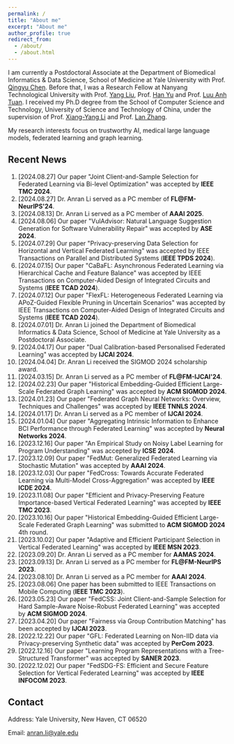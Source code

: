 ```yaml
---
permalink: /
title: "About me"
excerpt: "About me"
author_profile: true
redirect_from: 
  - /about/
  - /about.html
---
```

I am currently a Postdoctoral Associate at the Department of Biomedical Informatics & Data Science, School of Medicine at Yale University with Prof. [Qingyu Chen](https://sites.google.com/view/qingyuchen/home). Before that, I was a Research Fellow at Nanyang Technological University with Prof. [Yang Liu](https://personal.ntu.edu.sg/yangliu/), Prof. [Han Yu](https://personal.ntu.edu.sg/han.yu/) and Prof. [Luu Anh Tuan](https://tuanluu.github.io/). I received my Ph.D degree from the School of Computer Science and Technology, University of Science and Technology of China, under the supervision of Prof. [Xiang-Yang Li](http://staff.ustc.edu.cn/~xiangyangli/index.html) and Prof. [Lan Zhang](http://cs.ustc.edu.cn/2020/0706/c23235a460088/page.htm). 

My research interests focus on trustworthy AI, medical large language models, federated learning and graph learning. 


Recent News
------
1. [2024.08.27] Our paper "Joint Client-and-Sample Selection for Federated Learning via Bi-level Optimization" was accepted by **IEEE TMC 2024**.
2. [2024.08.27] Dr. Anran Li served as a PC member of **FL@FM-NeurIPS'24**. 
3. [2024.08.13] Dr. Anran Li served as a PC member of **AAAI 2025**.
4. [2024.08.06] Our paper "VulAdvisor: Natural Language Suggestion Generation for Software Vulnerability Repair" was accepted by **ASE 2024**. 
5. [2024.07.29] Our paper "Privacy-preserving Data Selection for Horizontal and Vertical Federated Learning" was accepted by IEEE Transactions on Parallel and Distributed Systems (**IEEE TPDS 2024**). 
6. [2024.07.15] Our paper "CaBaFL: Asynchronous Federated Learning via Hierarchical Cache and Feature Balance" was accepted by IEEE Transactions on Computer-Aided Design of Integrated Circuits and Systems (**IEEE TCAD 2024**). 
7. [2024.07.12] Our paper "FlexFL: Heterogeneous Federated Learning via APoZ-Guided Flexible Pruning in Uncertain Scenarios" was accepted by IEEE Transactions on Computer-Aided Design of Integrated Circuits and Systems (**IEEE TCAD 2024**). 
8. [2024.07.01] Dr. Anran Li joined the Department of Biomedical Informatics & Data Science, School of Medicine at Yale University as a Postdoctoral Associate. 
9. [2024.04.17] Our paper "Dual Calibration-based Personalised Federated Learning" was accepted by **IJCAI 2024**. 
10. [2024.04.04] Dr. Anran Li received the SIGMOD 2024 scholarship award. 
11. [2024.03.15] Dr. Anran Li served as a PC member of **FL@FM-IJCAI'24**. 
12. [2024.02.23] Our paper "Historical Embedding-Guided Efficient Large-Scale Federated Graph Learning" was accepted by **ACM SIGMOD 2024**. 
13. [2024.01.23] Our paper "Federated Graph Neural Networks: Overview, Techniques and Challenges" was accepted by **IEEE TNNLS 2024**.
14. [2024.01.17] Dr. Anran Li served as a PC member of **IJCAI 2024**.
15. [2024.01.04] Our paper "Aggregating Intrinsic Information to Enhance BCI Performance through Federated Learning" was accepted by **Neural Networks 2024**. 
16. [2023.12.16] Our paper "An Empirical Study on Noisy Label Learning for Program Understanding" was accepted by **ICSE 2024**.
17. [2023.12.09] Our paper "FedMut: Generalized Federated Learning via Stochastic Mutation" was accepted by **AAAI 2024**. 
18. [2023.12.03] Our paper "FedCross: Towards Accurate Federated Learning via Multi-Model Cross-Aggregation" was accepted by **IEEE ICDE 2024**.
19. [2023.11.08] Our paper "Efficient and Privacy-Preserving Feature Importance-based Vertical Federated Learning" was accepted by **IEEE TMC 2023**. 
20. [2023.10.16] Our paper "Historical Embedding-Guided Efficient Large-Scale Federated Graph Learning" was submitted to **ACM SIGMOD 2024** 4th round.
21. [2023.10.02] Our paper "Adaptive and Efficient Participant Selection in Vertical Federated Learning" was accepted by **IEEE MSN 2023**.
22. [2023.09.20] Dr. Anran Li served as a PC member for **AAMAS 2024**.
23. [2023.09.13] Dr. Anran Li served as a PC member for **FL@FM-NeurIPS 2023**. 
24. [2023.08.10] Dr. Anran Li served as a PC member for **AAAI 2024**.
25. [2023.08.06] One paper has been submitted to IEEE Transactions on Mobile Computing (**IEEE TMC 2023**).
26. [2023.05.23] Our paper "FedCSS: Joint Client-and-Sample Selection for Hard Sample-Aware Noise-Robust Federated Learning" was accepted by **ACM SIGMOD 2024**. 
27. [2023.04.20] Our paper "Fairness via Group Contribution Matching" has been accepted by **IJCAI 2023**.
28. [2022.12.22] Our paper "GFL: Federated Learning on Non-IID data via Privacy-preserving Synthetic data" was accepted by **PerCom 2023**.
29. [2022.12.16] Our paper "Learning Program Representations with a Tree-Structured Transformer" was accepted by **SANER 2023**.
30. [2022.12.02] Our paper "FedSDG-FS: Efficient and Secure Feature Selection for Vertical Federated Learning" was accepted by **IEEE INFOCOM 2023**. 


## Contact

Address: Yale University, New Haven, CT 06520

Email: anran.li@yale.edu 




